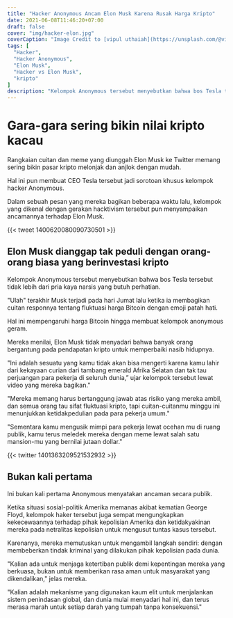 ```yaml
---
title: "Hacker Anonymous Ancam Elon Musk Karena Rusak Harga Kripto"
date: 2021-06-08T11:46:20+07:00
draft: false
cover: "img/hacker-elon.jpg"
coverCaption: "Image Credit to [vipul uthaiah](https://unsplash.com/@vipul_uthaiah?utm_source=unsplash&utm_medium=referral&utm_content=creditCopyText) Unsplash"
tags: [
  "Hacker",
  "Hacker Anonymous",
  "Elon Musk",
  "Hacker vs Elon Musk",
  "kripto"
]
description: "Kelompok Anonymous tersebut menyebutkan bahwa bos Tesla tersebut tidak lebih dari pria kaya narsis yang butuh perhatian. “Ulah” terakhir Musk terjadi pada hari Jumat lalu ketika ia membagikan cuitan responnya tentang fluktuasi harga Bitcoin dengan emoji patah hati."
---
```



# Gara-gara sering bikin nilai kripto kacau

Rangkaian cuitan dan meme yang diunggah Elon Musk ke Twitter memang sering bikin pasar kripto melonjak dan anjlok dengan mudah.

Hal ini pun membuat CEO Tesla tersebut jadi sorotoan khusus kelompok hacker Anonymous.

Dalam sebuah pesan yang mereka bagikan beberapa waktu lalu, kelompok yang dikenal dengan gerakan hacktivism tersebut pun menyampaikan ancamannya terhadap Elon Musk.

{{< tweet 1400620080090730501 >}}

## Elon Musk dianggap tak peduli dengan orang-orang biasa yang berinvestasi kripto

Kelompok Anonymous tersebut menyebutkan bahwa bos Tesla tersebut tidak lebih dari pria kaya narsis yang butuh perhatian.

"Ulah" terakhir Musk terjadi pada hari Jumat lalu ketika ia membagikan cuitan responnya tentang fluktuasi harga Bitcoin dengan emoji patah hati.

Hal ini mempengaruhi harga Bitcoin hingga membuat kelompok anonymous geram.

Mereka menilai, Elon Musk tidak menyadari bahwa banyak orang bergantung pada pendapatan kripto untuk memperbaiki nasib hidupnya.

"Ini adalah sesuatu yang kamu tidak akan bisa mengerti karena kamu lahir dari kekayaan curian dari tambang emerald Afrika Selatan dan tak tau perjuangan para pekerja di seluruh dunia,” ujar kelompok tersebut lewat video yang mereka bagikan."

"Mereka memang harus bertanggung jawab atas risiko yang mereka ambil, dan semua orang tau sifat fluktuasi kripto, tapi cuitan-cuitanmu minggu ini menunjukkan ketidakpedulian pada para pekerja umum."

"Sementara kamu mengusik mimpi para pekerja lewat ocehan mu di ruang publik, kamu terus meledek mereka dengan meme lewat salah satu mansion-mu yang bernilai jutaan dollar."

{{< twitter 1401363209521532932 >}}

## Bukan kali pertama

Ini bukan kali pertama Anonymous menyatakan ancaman secara publik.

Ketika situasi sosial-politik Amerika memanas akibat kematian George Floyd, kelompok haker tersebut juga sempat mengungkapkan kekecewaannya terhadap pihak kepolisian Amerika dan ketidakyakinan mereka pada netralitas kepolisian untuk mengusut tuntas kasus tersebut.

Karenanya, mereka memutuskan untuk mengambil langkah sendiri: dengan membeberkan tindak kriminal yang dilakukan pihak kepolisian pada dunia.

"Kalian ada untuk menjaga ketertiban publik demi kepentingan mereka yang berkuasa, bukan untuk memberikan rasa aman untuk masyarakat yang dikendalikan," jelas mereka.

"Kalian adalah mekanisme yang digunakan kaum elit untuk menjalankan sistem penindasan global, dan dunia mulai menyadari hal ini, dan terus merasa marah untuk setiap darah yang tumpah tanpa konsekuensi."
